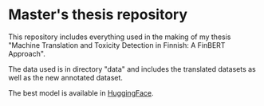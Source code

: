 # Master's thesis repository

This repository includes everything used in the making of my thesis "Machine Translation and Toxicity Detection in Finnish: A FinBERT Approach".

The data used is in directory "data" and includes the translated datasets as well as the new annotated dataset. 

The best model is available in [HuggingFace](https://huggingface.co/annieske/bert-base-finnish-cased-toxicity).
